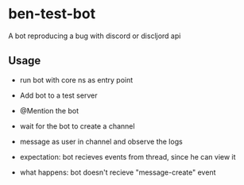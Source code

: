 # ben-test-bot

A bot reproducing a bug with discord or discljord api

## Usage

- run bot with core ns as entry point
-  Add bot to a test server
- @Mention the bot
- wait for the bot to create a channel
- message as user in channel and observe the logs

- expectation: bot recieves events from thread, since he can view it

- what happens: bot doesn't recieve "message-create" event
